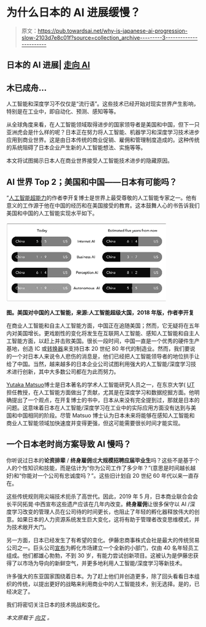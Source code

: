 # 为什么日本的 AI 进展缓慢？

> 原文：<https://pub.towardsai.net/why-is-japanese-ai-progression-slow-2103d7e8c01f?source=collection_archive---------3----------------------->

## 日本的 AI 进展| [走向 AI](https://towardsai.net)

## 木已成舟…

人工智能和深度学习不仅仅是“流行语”。这些技术已经开始对现实世界产生影响，特别是在工业中，即自动化、预测、感知等等。

从全球角度来看，在人工智能领域取得进步的国家领导者是美国和中国，但下一只亚洲虎会是什么样的呢？日本正在努力将人工智能、机器学习和深度学习技术进步应用到商业世界。这是由日本传统的商业促销、雇佣和管理制度造成的。这种传统的系统阻碍了日本企业产生新的人工智能想法、实施等等。

本文将试图揭示日本人在商业世界接受人工智能技术进步的隐藏原因。

## AI 世界 Top 2；美国和中国——日本有可能吗？

“[人工智能超能力](https://aisuperpowers.com/)的作者李开复博士是世界上最受尊敬的人工智能专家之一。他有意义的工作源于他在中国的经历和在美国接受的教育。这本鼓舞人心的书告诉我们美国和中国的人工智能实现水平如下。

![](img/05c1be1baec4a8ba0f9ab33efd7543e6.png)

**图。美国对中国的人工智能，来源:人工智能超级大国，2018 年版，作者李开复**

在商业人工智能和自主人工智能方面，中国正在追随美国；然而，它无疑将在五年内对美国增长。更戏剧性的变化将发生在互联网人工智能、感知人工智能和自主人工智能方面，以赶上并击败美国。很长一段时间，中国一直是一个优秀的硬件生产基地，创造 IC 或[转换器](https://jp.rs-online.com/web/c/semiconductors/data-converters/general-purpose-adcs/)来支持日本 20 世纪 80 年代的制造业。然而，我们要说的一个对日本人来说令人悲伤的消息是，他们已经把人工智能领导者的地位拱手让给了中国。当然，越来越多的日本企业公司试图利用强大的人工智能/深度学习技术进行创新，其中大多数公司都在为此而努力。

[Yutaka Matsuo](http://ymatsuo.com/)博士是日本著名的学术人工智能研究人员之一，在东京大学( [UT](http://www.u-tokyo.ac.jp/index_e.html) 担任教授，在人工智能方面做出了贡献，尤其是在深度学习和数据挖掘方面。他明确提出了一个观点，在开复博士的书中，日本从来没有完全提到过，那就是日本的问题。这意味着日本在人工智能/深度学习在工业中的实际应用方面没有达到与美国和中国相同的阶段。尽管 Matsuo 博士认为日本未来将能够在感知人工智能和商业人工智能领域加快速度并变得更强，但这可能需要很长时间才能实现。

## 一个日本老时尚方案导致 AI 慢吗？

你听说过日本的**论资排辈** / **终身雇佣**或**大规模招聘应届毕业生**吗？这些不是基于个人的个性知识和技能，而是估计为“你为公司工作了多少年？”(意思是时间越长越好)和“你能对一个公司有忠诚度吗？”。这些旧计划自 20 世纪 60 年代以来一直存在。

这些传统规则用尖端技术扼杀了高世代。因此，2019 年 5 月，日本商业联合会会长平冈拓晃·中西宣布这些遗产应该在几年内改变。**终身雇佣**让很多保守以 AI /深度学习改变的管理人员在公司待的时间更长，也阻止了年轻的孵化器释放伟大的创意。如果日本的人力资源系统发生巨大变化，这将有助于管理者改变思维模式，并为技术敞开大门。

另一方面，日本已经发生了有希望的变化。伊藤忠商事株式会社是最大的传统贸易公司之一。巨头公司[宣布](https://www.itochu.co.jp/en/ir/news/2019/__icsFiles/afieldfile/2019/06/12/ITC190612_1_E.pdf)为孵化市场建立一个全新的小部门，仅由 40 名年轻员工组成。他们都雄心勃勃，不到 30 岁，有能力尝试创新项目。这被认为是伊藤忠获得了以市场为导向的新鲜空气，并更多地利用人工智能/深度学习等新技术。

许多强大的东亚国家围绕着日本。为了赶上他们并创造更多，除了回头看看日本组织的传统，以提出更好的战略来利用商业中的人工智能技术，别无选择。是的，已经决定了。

我们将密切关注日本的技术挑战和变化。

*本文原载于* [*向艾*](https://towardsai.net/p/machine-learning/why-is-japanese-ai-progression-slow/stanfordai/3402/) *。*